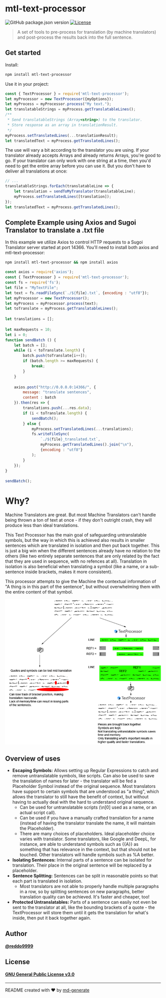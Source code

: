 # mtl-text-processor

![GitHub package.json version](https://img.shields.io/github/package-json/v/reddo9999/mtl-text-processor) [![License](https://img.shields.io/github/license/reddo9999/mtl-text-processor)](https://choosealicense.com/licenses/gpl-3.0/)

> A set of tools to pre-process for translation (by machine translators) and post-process the results back into the full sentence.

<!-- ## Demo
#### [Link to demo here](https://github.com/reddo9999/mtl-text-processor#readme) -->

## Get started

Install:

```bash
npm install mtl-text-processor
```

Use it in your project:

```js
const { TextProcessor } = require('mtl-text-processor');
let myProcessor = new TextProcessor({myOptions});
let myProcess = myProcessor.process("My text.");
let translatableStrings = myProcess.getTranslatableLines();
/**
 * Send translatableStrings (Array<string>) to the translator.
 * Store response as an array in translationResult.
 */
myProcess.setTranslatedLines(...translationResult);
let translatedText = myProcess.getTranslatedLines();
```

The use will vary a bit according to the translator you are using. If your translator already accepts Arrays and already returns Arrays, you're good to go. If your translator can only work with one string at a time, then you'd need to get the entire array before you can use it. But you don't have to deliver all translations at once:

```js
// ...
translatableStrings.forEach(translatableLine => {
    let translation = sendToMyTranslator(translatableLine);
    myProcess.setTranslatedLines([translation]);
});
let translatedText = myProcess.getTranslatedLines();
```

## Complete Example using Axios and Sugoi Translator to translate a .txt file

In this example we utilize Axios to control HTTP requests to a Sugoi Translator server started at port 14366. You'll need to install both axios and mtl-text-processor:

```bash
npm install mtl-text-processor && npm install axios
```

```js
const axios = require('axios');
const { TextProcessor } = require('mtl-text-processor');
const fs = require('fs');
let file = "MyTextFile";
let text = fs.readFileSync(`./${file}.txt`, {encoding : "utf8"});
let myProcessor = new TextProcessor();
let myProcess = myProcessor.process(text);
let toTranslate = myProcess.getTranslatableLines();

let translations = [];

let maxRequests = 10;
let i = 0;
function sendBatch () {
    let batch = [];
    while (i < toTranslate.length) {
        batch.push(toTranslate[i++]);
        if (batch.length >= maxRequests) {
            break;
        }
    }

    axios.post("http://0.0.0.0:14366/", {
        message: "translate sentences",
        content : batch
    }).then(res => {
        translations.push(...res.data);
        if (i < toTranslate.length) {
            sendBatch();
        } else {
            myProcess.setTranslatedLines(...translations);
            fs.writeFileSync(
                `./${file}_translated.txt`,
                myProcess.getTranslatedLines().join("\n"),
                {encoding : "utf8"}
            );
        }
    });
}

sendBatch();
```

# Why?

Machine Translators are great. But most Machine Translators can't handle being thrown a ton of text at once - if they don't outright crash, they will produce less than ideal translations.

This Text Processor has the main goal of safeguarding untranslatable symbols, but the way in which this is achieved also results in smaller sentences which are translated in isolation and then put back together. This is just a big win when the different sentences already have no relation to the others (like two entirely separate sentences that are only related by the fact that they are used in sequence, with no refences at all). Translation in isolation is also beneficial when translating a symbol (like a name, or a sub-sentence inside brackets, makes it more consistent).

This processor attempts to give the Machine the contextual information of "A thing is in this part of the sentence", but without overwhelming them with the entire content of that symbol.

![Example](md/Example.png)

## Overview of uses
- **Escaping Symbols:** Allows setting up Regular Expressions to catch and remove untranslatable symbols, like scripts. Can also be used to save the translation of names for later - the translator will be fed a Placeholder Symbol instead of the original sequence. Most translators have support to certain symbols that are understood as "a thing", which allows the translator to still have the benefit of context, but without having to actually deal with the hard to understand original sequence.
    - Can be used for untranslatable scripts (\\n[0] used as a name, or an actual script call).
    - Can be used if you have a manually crafted translation for a name (instead of having the translator translate the name, it will maintain the Placeholder).
    - There are many choices of placeholders. Ideal placeholder choice varies with translator. Some translators, like Google and DeepL, for instance, are able to understand symbols such as {{A}} as something that has relevance in the context, but that should not be touched. Other translators will handle symbols such as %A better.
- **Isolating Sentences:** Internal parts of a sentence can be isolated for translation. Their place in the original sentence will be replaced by a placeholder.
- **Sentence Splitting:** Sentences can be split in reasonable points so that each part is translated in isolation.
    - Most translators are not able to properly handle multiple paragraphs in a row, so by splitting sentences on new paragraphs, better translation quality can be achieved. It's faster and cheaper, too!
- **Protected Untranslatables:** Parts of a sentence can easily not even be sent to the translator at all, like the bounding brackets of a quote - the TextProcessor will store them until it gets the translation for what's inside, then put it back together again.

## Author

#### [@reddo9999](https://www.github.com/reddo9999)

## License

#### [GNU General Public License v3.0](https://choosealicense.com/licenses/gpl-3.0/)

---

README created with ❤️ by [md-generate](https://www.npmjs.com/package/md-generate)